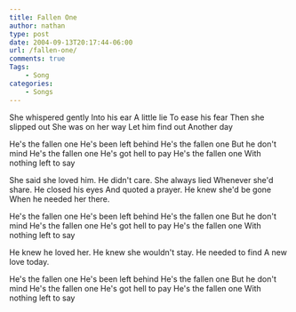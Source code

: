 ```yaml
---
title: Fallen One
author: nathan
type: post
date: 2004-09-13T20:17:44-06:00
url: /fallen-one/
comments: true
Tags:
    - Song
categories:
    - Songs
---
```

She whispered gently
Into his ear
A little lie
To ease his fear
Then she slipped out
She was on her way
Let him find out
Another day

He's the fallen one
He's been left behind
He's the fallen one
But he don't mind
He's the fallen one
He's got hell to pay
He's the fallen one
With nothing left to say

She said she loved him.
He didn't care.
She always lied
Whenever she'd share.
He closed his eyes
And quoted a prayer.
He knew she'd be gone
When he needed her there.

He's the fallen one
He's been left behind
He's the fallen one
But he don't mind
He's the fallen one
He's got hell to pay
He's the fallen one
With nothing left to say

He knew he loved her.
He knew she wouldn't stay.
He needed to find
A new love today.

He's the fallen one
He's been left behind
He's the fallen one
But he don't mind
He's the fallen one
He's got hell to pay
He's the fallen one
With nothing left to say
